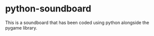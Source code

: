 # python-soundboard
This is a soundboard that has been coded using python alongside the pygame library.
